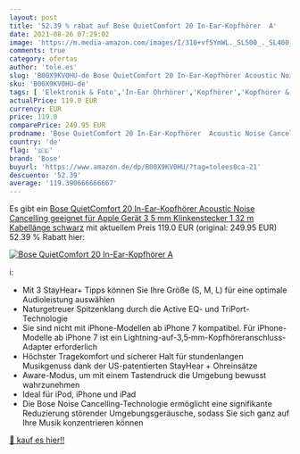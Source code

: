 ```yaml
---
layout: post
title: '52.39 % rabat auf Bose QuietComfort 20 In-Ear-Kopfhörer  A'
date: 2021-08-26 07:29:02
image: 'https://m.media-amazon.com/images/I/310+vf5YmWL._SL500_._SL400_.jpg'
comments: true
category: ofertas
author: 'tole.es'
slug: 'B00X9KV0HU-de Bose QuietComfort 20 In-Ear-Kopfhörer Acoustic Noise...'
sku: 'B00X9KV0HU-de'
tags: [ 'Elektronik & Foto','In-Ear Ohrhörer','Kopfhörer','Kopfhörer & Zubehör','Noise-Cancelling-Kopfhörer','bose', ]
actualPrice: 119.0 EUR
currency: EUR
price: 119.0
comparePrice: 249.95 EUR
prodname: 'Bose QuietComfort 20 In-Ear-Kopfhörer  Acoustic Noise Cancelling  geeignet für Apple Gerät  3 5 mm Klinkenstecker  1 32 m Kabellänge  schwarz'
country: 'de'
flag: '🇩🇪'
brand: 'Bose'
buyurl: 'https://www.amazon.de/dp/B00X9KV0HU/?tag=tolees0ca-21'
descuento: '52.39'
average: '119.390666666667'
---
```


Es gibt ein [Bose QuietComfort 20 In-Ear-Kopfhörer  Acoustic Noise Cancelling  geeignet für Apple Gerät  3 5 mm Klinkenstecker  1 32 m Kabellänge  schwarz](https://www.amazon.de/dp/B00X9KV0HU/?tag=tolees0ca-21) mit aktuellem Preis 119.0 EUR (original: 249.95 EUR) 52.39 % Rabatt hier:

[![Bose QuietComfort 20 In-Ear-Kopfhörer  A](https://m.media-amazon.com/images/I/310+vf5YmWL._SL500_._SL400_.jpg)](https://www.amazon.de/dp/B00X9KV0HU/?tag=tolees0ca-21)

ℹ️:

- Mit 3 StayHear+ Tipps können Sie Ihre Größe (S, M, L) für eine optimale Audioleistung auswählen
- Naturgetreuer Spitzenklang durch die Active EQ- und TriPort-Technologie
- Sie sind nicht mit iPhone-Modellen ab iPhone 7 kompatibel. Für iPhone-Modelle ab iPhone 7 ist ein Lightning-auf-3,5‑mm-Kopfhöreranschluss-Adapter erforderlich
- Höchster Tragekomfort und sicherer Halt für stundenlangen Musikgenuss dank der US-patentierten StayHear + Ohreinsätze
- Aware-Modus, um mit einem Tastendruck die Umgebung bewusst wahrzunehmen
- Ideal für iPod, iPhone und iPad
- Die Bose Noise Cancelling-Technologie ermöglicht eine signifikante Reduzierung störender Umgebungsgeräusche, sodass Sie sich ganz auf Ihre Musik konzentrieren können

[🛒 kauf es hier!!](https://www.amazon.de/dp/B00X9KV0HU/?tag=tolees0ca-21)
